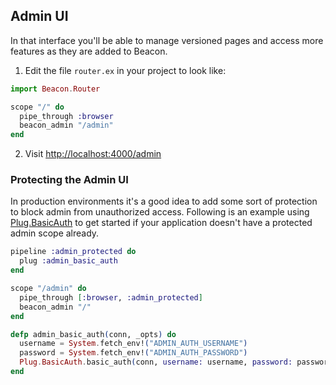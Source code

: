 ## Admin UI

In that interface you'll be able to manage versioned pages and access more features as they are added to Beacon.

1. Edit the file `router.ex` in your project to look like:

```elixir
import Beacon.Router

scope "/" do
  pipe_through :browser
  beacon_admin "/admin"
end
```

2. Visit <http://localhost:4000/admin>

### Protecting the Admin UI

In production environments it's a good idea to add some sort of protection to block admin from unauthorized access. Following is an example using [Plug.BasicAuth](https://hexdocs.pm/plug/1.14.0/Plug.BasicAuth.html) to get started if your application doesn't have a protected admin scope already.

```elixir
pipeline :admin_protected do
  plug :admin_basic_auth
end

scope "/admin" do
  pipe_through [:browser, :admin_protected]
  beacon_admin "/"
end

defp admin_basic_auth(conn, _opts) do
  username = System.fetch_env!("ADMIN_AUTH_USERNAME")
  password = System.fetch_env!("ADMIN_AUTH_PASSWORD")
  Plug.BasicAuth.basic_auth(conn, username: username, password: password)
end
```
